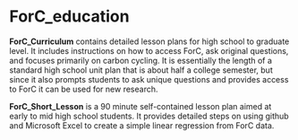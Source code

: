 # ForC_education

**ForC_Curriculum** contains detailed lesson plans for high school to graduate level. It includes instructions on how to access ForC, ask original questions, and focuses primarily on carbon cycling. It is essentially the length of a standard high school unit plan that is about half a college semester, but since it also prompts students to ask unique questions and provides access to ForC it can be used for new research. 

**ForC_Short_Lesson** is a 90 minute self-contained lesson plan aimed at early to mid high school students. It provides detailed steps on using github and Microsoft Excel to create a simple linear regression from ForC data. 
